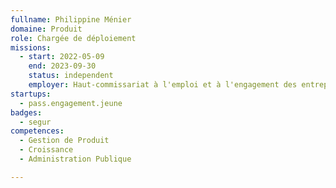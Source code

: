 ```yaml
---
fullname: Philippine Ménier
domaine: Produit
role: Chargée de déploiement
missions:
  - start: 2022-05-09
    end: 2023-09-30
    status: independent
    employer: Haut-commissariat à l'emploi et à l'engagement des entreprises
startups:
  - pass.engagement.jeune
badges:
  - segur
competences:
  - Gestion de Produit
  - Croissance
  - Administration Publique

---
```



